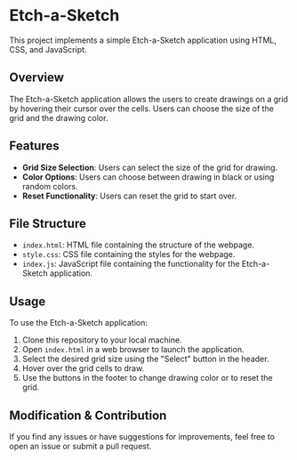 # Etch-a-Sketch

This project implements a simple Etch-a-Sketch application using HTML, CSS, and JavaScript.

## Overview

The Etch-a-Sketch application allows the users to create drawings on a grid by hovering their cursor over the cells.  Users can choose the size of the grid and the drawing color.

## Features

- **Grid Size Selection**: Users can select the size of the grid for drawing.
- **Color Options**: Users can choose between drawing in black or using random colors.
- **Reset Functionality**:  Users can reset the grid to start over.

## File Structure

- `index.html`: HTML file containing the structure of the webpage.
- `style.css`: CSS file containing the styles for the webpage.
- `index.js`: JavaScript file containing the functionality for the Etch-a-Sketch application.

## Usage

To use the Etch-a-Sketch application:
1. Clone this repository to your local machine.
2. Open `index.html` in a web browser to launch the application.
3. Select the desired grid size using the "Select" button in the header.
4. Hover over the grid cells to draw.
5. Use the buttons in the footer to change drawing color or to reset the grid. 

## Modification & Contribution

If you find any issues or have suggestions for improvements, feel free to open an issue or submit a pull request.

